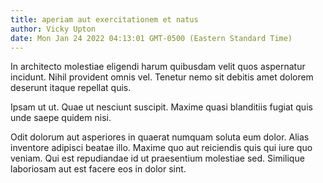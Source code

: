 ```yaml
---
title: aperiam aut exercitationem et natus
author: Vicky Upton
date: Mon Jan 24 2022 04:13:01 GMT-0500 (Eastern Standard Time)
---
```

In architecto molestiae eligendi harum quibusdam velit quos aspernatur incidunt. Nihil provident omnis vel. Tenetur nemo sit debitis amet dolorem deserunt itaque repellat quis.

 Ipsam ut ut. Quae ut nesciunt suscipit. Maxime quasi blanditiis fugiat quis unde saepe quidem nisi.

 Odit dolorum aut asperiores in quaerat numquam soluta eum dolor. Alias inventore adipisci beatae illo. Maxime quo aut reiciendis quis qui iure quo veniam. Qui est repudiandae id ut praesentium molestiae sed. Similique laboriosam aut est facere eos in dolor sint.